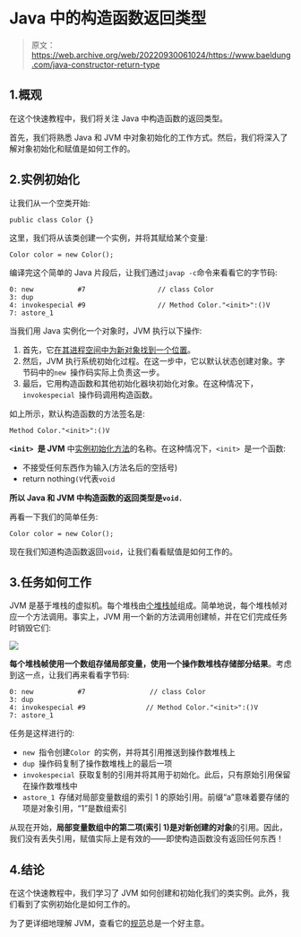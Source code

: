 # Java 中的构造函数返回类型

> 原文：<https://web.archive.org/web/20220930061024/https://www.baeldung.com/java-constructor-return-type>

## 1.概观

在这个快速教程中，我们将关注 Java 中构造函数的返回类型。

首先，我们将熟悉 Java 和 JVM 中对象初始化的工作方式。然后，我们将深入了解对象初始化和赋值是如何工作的。

## 2.实例初始化

让我们从一个空类开始:

```
public class Color {}
```

这里，我们将从该类创建一个实例，并将其赋给某个变量:

```
Color color = new Color();
```

编译完这个简单的 Java 片段后，让我们通过`javap -c`命令来看看它的字节码:

```
0: new           #7                  // class Color
3: dup
4: invokespecial #9                  // Method Color."<init>":()V
7: astore_1
```

当我们用 Java 实例化一个对象时，JVM 执行以下操作:

1.  首先，它[在其进程空间中为新对象找到一个位置](https://web.archive.org/web/20220926182252/https://alidg.me/blog/2019/6/21/tlab-jvm)。
2.  然后，JVM 执行系统初始化过程。在这一步中，它以默认状态创建对象。字节码中的`new `操作码实际上负责这一步。
3.  最后，它用构造函数和其他初始化器块初始化对象。在这种情况下，`invokespecial `操作码调用构造函数。

如上所示，默认构造函数的方法签名是:

```
Method Color."<init>":()V
```

**`<init> `是 JVM** 中[实例初始化方法](https://web.archive.org/web/20220926182252/https://docs.oracle.com/javase/specs/jvms/se14/html/jvms-2.html#jvms-2.9)的名称。在这种情况下，`<init> `是一个函数:

*   不接受任何东西作为输入(方法名后的空括号)
*   return nothing`(V`代表`void`

**所以 Java 和 JVM 中构造函数的返回类型是`void.`**

再看一下我们的简单任务:

```
Color color = new Color();
```

现在我们知道构造函数返回`void`，让我们看看赋值是如何工作的。

## 3.任务如何工作

JVM 是基于堆栈的虚拟机。每个堆栈由[个堆栈帧](https://web.archive.org/web/20220926182252/https://docs.oracle.com/javase/specs/jvms/se14/html/jvms-2.html#jvms-2.6)组成。简单地说，每个堆栈帧对应一个方法调用。事实上，JVM 用一个新的方法调用创建帧，并在它们完成任务时销毁它们:

[![](img/106aa184ee09572860eb790120cab57f.png)](/web/20220926182252/https://www.baeldung.com/wp-content/uploads/2020/06/simple-ol.svg)

**每个堆栈帧使用一个数组存储局部变量，使用一个操作数堆栈存储部分结果**。考虑到这一点，让我们再来看看字节码:

```
0: new           #7                // class Color
3: dup
4: invokespecial #9               // Method Color."<init>":()V
7: astore_1
```

任务是这样进行的:

*   `new `指令创建`Color `的实例，并将其引用推送到操作数堆栈上
*   `dup `操作码复制了操作数堆栈上的最后一项
*   `invokespecial `获取复制的引用并将其用于初始化。此后，只有原始引用保留在操作数堆栈中
*   `astore_1 `存储对局部变量数组的索引 1 的原始引用。前缀“a”意味着要存储的项是对象引用，“1”是数组索引

从现在开始，**局部变量数组中的第二项(索引 1)是对新创建的对象**的引用。因此，我们没有丢失引用，赋值实际上是有效的——即使构造函数没有返回任何东西！

## 4.结论

在这个快速教程中，我们学习了 JVM 如何创建和初始化我们的类实例。此外，我们看到了实例初始化是如何工作的。

为了更详细地理解 JVM，查看它的[规范](https://web.archive.org/web/20220926182252/https://docs.oracle.com/javase/specs/jvms/se14/html/index.html)总是一个好主意。